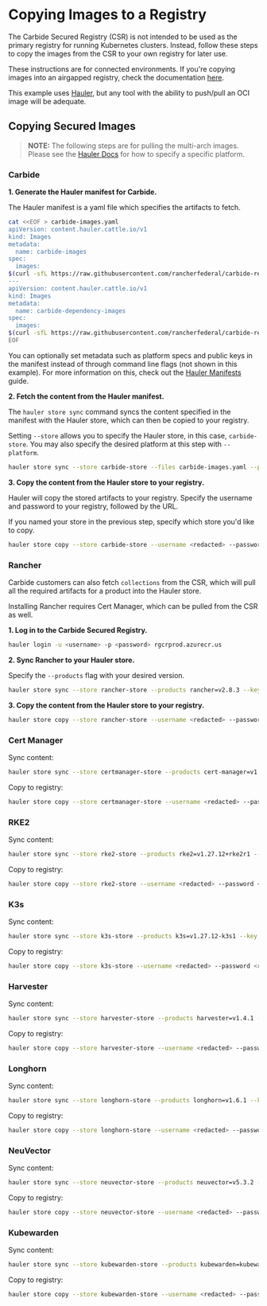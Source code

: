 # Copying Images to a Registry

The Carbide Secured Registry (CSR) is not intended to be used as the primary registry for running Kubernetes clusters. Instead, follow these steps to copy the images from the CSR to your own registry for later use.

These instructions are for connected environments. If you're copying images into an airgapped registry, check the documentation [here](downloading-images.md).

This example uses [Hauler](https://docs.hauler.dev/docs/intro), but any tool with the ability to push/pull an OCI image will be adequate.

## Copying Secured Images

>**NOTE:** The following steps are for pulling the multi-arch images. Please see the [Hauler Docs](https://rancherfederal.github.io/hauler-docs/docs/guides-references/hauler-content/images) for how to specify a specific platform.

### Carbide

**1. Generate the Hauler manifest for Carbide.**

The Hauler manifest is a yaml file which specifies the artifacts to fetch. 

```bash
cat <<EOF > carbide-images.yaml
apiVersion: content.hauler.cattle.io/v1
kind: Images
metadata:
  name: carbide-images
spec:
  images:
$(curl -sfL https://raw.githubusercontent.com/rancherfederal/carbide-releases/main/carbide-images.txt | sed '/nats/d' | sed 's/^/    - name: /')
---
apiVersion: content.hauler.cattle.io/v1
kind: Images
metadata:
  name: carbide-dependency-images
spec:
  images:
$(curl -sfL https://raw.githubusercontent.com/rancherfederal/carbide-releases/main/carbide-images.txt | sed '/rgcr/d' | sed 's/^/    - name: /')
EOF
```
You can optionally set metadata such as platform specs and public keys in the manifest instead of through command line flags (not shown in this example). For more information on this, check out the [Hauler Manifests](https://docs.hauler.dev/docs/guides-references/hauler-manifests) guide.

**2. Fetch the content from the Hauler manifest.**

The `hauler store sync` command syncs the content specified in the manifest with the Hauler store, which can then be copied to your registry. 

Setting `--store` allows you to specify the Hauler store, in this case, `carbide-store`. You may also specify the desired platform at this step with `--platform`. 

```bash
hauler store sync --store carbide-store --files carbide-images.yaml --platform <platform/arch> --key carbide-key.pub
```

**3. Copy the content from the Hauler store to your registry.**

Hauler will copy the stored artifacts to your registry. Specify the username and password to your registry, followed by the URL. 

If you named your store in the previous step, specify which store you'd like to copy.

```bash
hauler store copy --store carbide-store --username <redacted> --password <redacted> registry://<registry-url>
```

### Rancher

Carbide customers can also fetch `collections` from the CSR, which will pull all the required artifacts for a product into the Hauler store.

Installing Rancher requires Cert Manager, which can be pulled from the CSR as well.

**1. Log in to the Carbide Secured Registry.**

```bash
hauler login -u <username> -p <password> rgcrprod.azurecr.us
```

**2. Sync Rancher to your Hauler store.**

Specify the  `--products` flag with your desired version. 

```bash
hauler store sync --store rancher-store --products rancher=v2.8.3 --key carbide-key.pub --platform <platform/arch>
```

**3. Copy the content from the Hauler store to your registry.**

```bash
hauler store copy --store rancher-store --username <redacted> --password <redacted> registry://<registry-url>
```

### Cert Manager

Sync content:

```bash
hauler store sync --store certmanager-store --products cert-manager=v1.14.4 --key carbide-key.pub --platform <platform/arch>
```

Copy to registry:

```bash
hauler store copy --store certmanager-store --username <redacted> --password <redacted> registry://<registry-url>
```

### RKE2

Sync content:

```bash
hauler store sync --store rke2-store --products rke2=v1.27.12+rke2r1 --key carbide-key.pub --platform <platform/arch>
```

Copy to registry:

```bash
hauler store copy --store rke2-store --username <redacted> --password <redacted> registry://<registry-url>
```

### K3s

Sync content: 

```bash
hauler store sync --store k3s-store --products k3s=v1.27.12-k3s1 --key carbide-key.pub --platform <platform/arch>
```

Copy to registry:

```bash
hauler store copy --store k3s-store --username <redacted> --password <redacted> registry://<registry-url>
```
### Harvester

Sync content:

```bash
hauler store sync --store harvester-store --products harvester=v1.4.1 --key carbide-key.pub --platform <platform/arch>
```

Copy to registry:

```bash
hauler store copy --store harvester-store --username <redacted> --password <redacted> registry://<registry-url>
```

### Longhorn

Sync content:

```bash
hauler store sync --store longhorn-store --products longhorn=v1.6.1 --key carbide-key.pub --platform <platform/arch>
```

Copy to registry:

```bash
hauler store copy --store longhorn-store --username <redacted> --password <redacted> registry://<registry-url>
```

### NeuVector

Sync content:

```bash
hauler store sync --store neuvector-store --products neuvector=v5.3.2 --key carbide-key.pub --platform <platform/arch>
```

Copy to registry:

```bash
hauler store copy --store neuvector-store --username <redacted> --password <redacted> registry://<registry-url>
```

### Kubewarden

Sync content:

```bash
hauler store sync --store kubewarden-store --products kubewarden=kubewarden-controller-2.0.11 --key carbide-key.pub --platform <platform/arch>
```

Copy to registry:

```bash
hauler store copy --store kubewarden-store --username <redacted> --password <redacted> registry://<registry-url>
```
